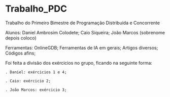 # Trabalho_PDC

Trabalho do Primeiro Bimestre de Programação Distribuída e Concorrente 

Alunos: Daniel Ambrosim Colodete; Caio Siqueira; João Marcos (sobrenome depois coloco)

Ferramentas: OnlineGDB; Ferramentas de IA em gerais; Artigos diversos; Códigos afins;

Foi feita a divisão dos exércicios no grupo, ficando na seguinte forma:

    . Daniel: exércicios 1 e 4;
  
    . Caio: exércicio 2;
  
    . João Marcos: exércicio 3;  
